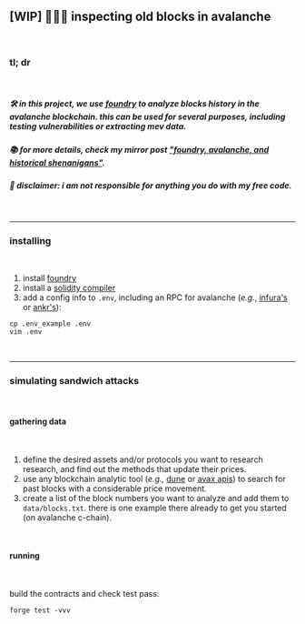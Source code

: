 ## [WIP] 🧱👵🏽 inspecting old blocks in avalanche

<br>

### tl; dr

<br>

##### 🛠 in this project, we use [foundry](https://github.com/foundry-rs/foundry) to analyze blocks history in the avalanche blockchain. this can be used for several purposes, including testing vulnerabilities or extracting mev data.

##### 📚 for more details, check my mirror post ["foundry, avalanche, and historical shenanigans"](https://mirror.xyz/steinkirch.eth/Nzlw7ub7HFVa-LnP4kEKeiDtPcmzUkYlI2BJG_StVX8).

##### 🚨 disclaimer: i am not responsible for anything you do with my free code.


<br>

----

### installing

<br>

1. install [foundry](https://book.getfoundry.sh/getting-started/installation)
2. install a [solidity compiler](https://docs.soliditylang.org/en/latest/installing-solidity.html#installing-the-solidity-compiler)
3. add a config info to `.env`, including an RPC for avalanche (*e.g.*, [infura's](https://avalanche-mainnet.infura.io/v3/) or  [ankr's](https://www.ankr.com/rpc/avalanche/)):

```
cp .env_example .env
vim .env
```


<br>

---

### simulating sandwich attacks

<br>

#### gathering data

<br>

1. define the desired assets and/or protocols you want to research research, and find out the methods that update their prices.
3. use any blockchain analytic tool (*e.g.,* [dune](https://dune.com/home) or [avax apis](https://docs.avax.network/apis/avalanchego/public-api-server)) to search for past blocks with a considerable price movement. 
4. create a list of the block numbers you want to analyze and add them to `data/blocks.txt`. there is one example there already to get you started (on avalanche c-chain).

<br>

#### running

<br>

build the contracts and check test pass:

```
forge test -vvv
```


